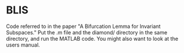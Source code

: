 # BLIS
Code referred to in the paper "A Bifurcation Lemma for Invariant Subspaces."
Put the .m file and the diamond/ directory in the same directory, and run the MATLAB code.
You might also want to look at the users manual.
